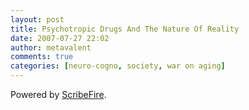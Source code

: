 ```yaml
---
layout: post
title: Psychotropic Drugs And The Nature Of Reality
date: 2007-07-27 22:02
author: metavalent
comments: true
categories: [neuro-cogno, society, war on aging]
---
```



<p class="poweredbyperformancing">Powered by <a href="http://scribefire.com/">ScribeFire</a>.</p>
